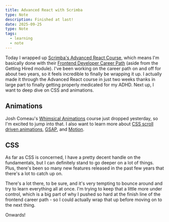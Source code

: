 ```yaml
---
title: Advanced React with Scrimba
type: Note
description: Finished at last!
date: 2025-09-25
type: Note
tags:
  - learning
  - note
---
```

Today I wrapped up [Scrimba's Advanced React Course](https://scrimba.com/advanced-react-c02h), which means I'm basically done with their [Frontend Developer Career Path](https://scrimba.com/frontend-path-c0j) (aside from the Getting Hired module). I've been working on the career path on and off for about two years, so it feels incredible to finally be wrapping it up. I actually made it through the Advanced React course in just two weeks thanks in large part to finally getting properly medicated for my ADHD. Next up, I want to deep dive on CSS and animations.

## Animations

Josh Comeau's [Whimsical Animations](https://whimsy.joshwcomeau.com/) course just dropped yesterday, so I'm excited to jump into that. I also want to learn more about [CSS scroll driven animations](https://scroll-driven-animations.style/), [GSAP](https://www.google.com/url?sa=t&source=web&rct=j&opi=89978449&url=https://gsap.com/&ved=2ahUKEwjdjdvz4_SPAxWaIjQIHSveIiMQFnoECAwQAQ&usg=AOvVaw1y2vodGHQw_FyXtEgLCWE8), and [Motion](https://motion.dev/).

## CSS

As far as CSS is concerned, I have a pretty decent handle on the fundamentals, but I can definitely stand to go deeper on a lot of things. Plus, there's been so many new features released in the past few years that there's a lot to catch up on.

There's a lot there, to be sure, and it's very tempting to bounce around and try to learn everything all at once. I'm trying to keep that a little more under control, which is a big part of why I pushed so hard at the finish line of the frontend career path - so I could actually wrap that up before moving on to the next thing.

Onwards!